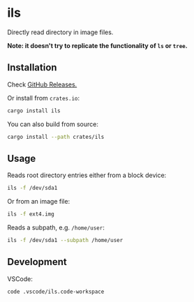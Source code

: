 # ils

Directly read directory in image files.

**Note: it doesn't try to replicate the functionality of `ls` or `tree`.**

## Installation

Check [GitHub Releases.](https://github.com/Myriad-Dreamin/ils/releases)

Or install from `crates.io`:

```bash
cargo install ils
```

You can also build from source:

```bash
cargo install --path crates/ils
```

## Usage

Reads root directory entries either from a block device:

```bash
ils -f /dev/sda1
```

Or from an image file:

```bash
ils -f ext4.img
```

Reads a subpath, e.g. `/home/user`:

```bash
ils -f /dev/sda1 --subpath /home/user
```

## Development

VSCode:

```bash
code .vscode/ils.code-workspace
```
